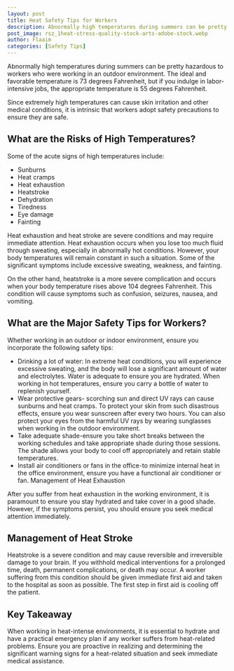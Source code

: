 ```yaml
---
layout: post
title: Heat Safety Tips for Workers
description: Abnormally high temperatures during summers can be pretty hazardous to workers who were working in an outdoor environment
post_image: rsz_1heat-stress-quality-stock-arts-adobe-stock.webp
author: Flaaim
categories: [Safety Tips]
---
```



Abnormally high temperatures during summers can be pretty hazardous to workers who were working in an outdoor environment. The ideal and favorable temperature is 73 degrees Fahrenheit, but if you indulge in labor-intensive jobs, the appropriate temperature is 55 degrees Fahrenheit. 

Since extremely high temperatures can cause skin irritation and other medical conditions, it is intrinsic that workers adopt safety precautions to ensure they are safe.

## What are the Risks of High Temperatures?

Some of the acute signs of high temperatures include:

- Sunburns
- Heat cramps
- Heat exhaustion 
- Heatstroke
- Dehydration
- Tiredness
- Eye damage
- Fainting

Heat exhaustion and heat stroke are severe conditions and may require immediate attention. Heat exhaustion occurs when you lose too much fluid through sweating, especially in abnormally hot conditions. However, your body temperatures will remain constant in such a situation. Some of the significant symptoms include excessive sweating, weakness, and fainting. 

On the other hand, heatstroke is a more severe complication and occurs when your body temperature rises above 104 degrees Fahrenheit. This condition will cause symptoms such as confusion, seizures, nausea, and vomiting.

## What are the Major Safety Tips for Workers?

Whether working in an outdoor or indoor environment, ensure you incorporate the following safety tips:


- Drinking a lot of water: In extreme heat conditions, you will experience excessive sweating, and the body will lose a significant amount of water and electrolytes. Water is adequate to ensure you are hydrated. When working in hot temperatures, ensure you carry a bottle of water to replenish yourself. 
- Wear protective gears- scorching sun and direct UV rays can cause sunburns and heat cramps. To protect your skin from such disastrous effects, ensure you wear sunscreen after every two hours.
You can also protect your eyes from the harmful UV rays by wearing sunglasses when working in the outdoor environment. 
- Take adequate shade-ensure you take short breaks between the working schedules and take appropriate shade during those sessions. The shade allows your body to cool off appropriately and retain stable temperatures. 
- Install air conditioners or fans in the office-to minimize internal heat in the office environment, ensure you have a functional air conditioner or fan.
Management of Heat Exhaustion

After you suffer from heat exhaustion in the working environment, it is paramount to ensure you stay hydrated and take cover in a good shade. However, if the symptoms persist, you should ensure you seek medical attention immediately.

## Management of Heat Stroke

Heatstroke is a severe condition and may cause reversible and irreversible damage to your brain. If you withhold medical interventions for a prolonged time, death, permanent complications, or death may occur. A worker suffering from this condition should be given immediate first aid and taken to the hospital as soon as possible. The first step in first aid is cooling off the patient.

## Key Takeaway

When working in heat-intense environments, it is essential to hydrate and have a practical emergency plan if any worker suffers from heat-related problems. Ensure you are proactive in realizing and determining the significant warning signs for a heat-related situation and seek immediate medical assistance.

